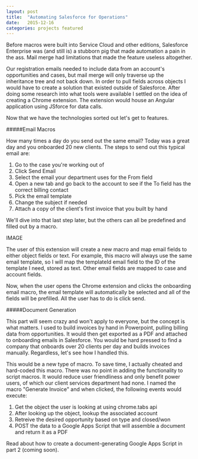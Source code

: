 ```yaml
---
layout: post
title:  "Automating Salesforce for Operations"
date:   2015-12-16
categories: projects featured
---
```

Before macros were built into Service Cloud and other editions, Salesforce Enterprise was (and still is) a stubborn pig that made automation a pain in the ass. Mail merge had limitations that made the feature useless altogether.

Our registration emails needed to include data from an account's opportunities and cases, but mail merge will only traverse up the inheritance tree and not back down. In order to pull fields across objects I would have to create a solution that existed outside of Salesforce. After doing some research into what tools were available I settled on the idea of creating a Chrome extension. The extension would house an Angular application using JSforce for data calls.

Now that we have the technologies sorted out let's get to features.

#####Email Macros

How many times a day do you send out the same email? Today was a great day and you onboarded 20 new clients. The steps to send out this typical email are:

1. Go to the case you're working out of
1. Click Send Email
1. Select the email your department uses for the From field
1. Open a new tab and go back to the account to see if the To field has the correct billing contact
1. Pick the email template
1. Change the subject if needed
1. Attach a copy of the client's first invoice that you built by hand

We'll dive into that last step later, but the others can all be predefined and filled out by a macro.

IMAGE

The user of this extension will create a new macro and map email fields to either object fields or text. For example, this macro will always use the same email template, so I will map the templateId email field to the ID of the template I need, stored as text. Other email fields are mapped to case and account fields.

Now, when the user opens the Chrome extension and clicks the onboarding email macro, the email template will automatically be selected and all of the fields will be prefilled. All the user has to do is click send.

#####Document Generation

This part will seem crazy and won't apply to everyone, but the concept is what matters. I used to build invoices by hand in Powerpoint, pulling billing data from opportunities. It would then get exported as a PDF and attached to onboarding emails in Salesforce. You would be hard pressed to find a company that onboards over 20 clients per day and builds invoices manually. Regardless, let's see how I handled this.

This would be a new type of macro. To save time, I actually cheated and hard-coded this macro. There was no point in adding the functionality to script macros. It would reduce user friendliness and only benefit power users, of which our client services department had none. I named the macro "Generate Invoice" and when clicked, the following events would execute:

1. Get the object the user is looking at using chrome.tabs api
1. After looking up the object, lookup the associated account
1. Retreive the desired opportunity based on type and closed/won
1. POST the data to a Google Apps Script that will assemble a document and return it as a PDF

Read about how to create a document-generating Google Apps Script in part 2 (coming soon).
